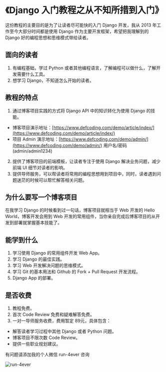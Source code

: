 # 《Django 入门教程之从不知所措到入门》

这份教程的主要目的是为了让读者尽可能快的入门 Django 开发，我从 2013 年工作至今大部分时间都是使用 Django 作为主要开发框架，希望把我理解到的 Django 好的编程思想和思维模式带给读者。

## 面向的读者
1. 有编程基础，学过 Python 或者其他编程语言，了解编程可以做什么，了解开发需要什么工具。
2. 想学习 Django，不知道怎么开始的读者。

## 教程的特点
1. 通过博客项目实践的方式将 Django API 中的知识转化为使用 Django 的技能。

  - 博客项目演示地址：[https://www.defcoding.com/demo/article/index/](https://www.defcoding.com/demo/article/index/)
  - 项目 Admin 演示地址：[https://www.defcoding.com/demo/admin/](https://www.defcoding.com/demo/admin/) 用户名/密码(admin/admin1234)
2. 提供了博客项目的前端模板，让读者专注于使用 Django 解决业务问题，减少前端 UI 细节对读者的影响。
3. 提供导师服务，可以帮读者将常用的编程思想用到项目中，同时，读者遇到问题迷茫的时候可以帮忙解答相关问题。

## 为什么要写一个博客项目
在我学习 Django 的时候看到过一句话，博客项目就相当于 Web 开发的 Hello World，博客开发会用到 Web 开发的常用组件，当你亲自完成后博客项目的从开发到部署就掌握基本技能了。

## 能学到什么
1. 学习使用 Django 的常用组件开发 Web App。
2. 学习 Django 的最佳实践。
3. 学习 Web 开发解决问题的思维模式。
4. 学习 Git 的基本用法和 Github 的 Fork + Pull Request 开发流程。
5. Django App 的部署。

## 是否收费
1. 教程免费。
2. 首次 Code Review 免费和疑难解答免费。
3. 一对一导师服务收费，费用暂定 89元，具体包含：

  - 解答读者学习过程中其他 Django 或者 Python 问题。
  - 博客项目不限次数 Code Review。
  - 提供一些职业规划建议。

有问题请添加我的个人微信 run-4ever 咨询

![run-4ever](http://cdn.defcoding.com/7AAD92A8-681F-4576-B24D-366CFD9BCFEC.png)
